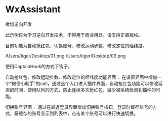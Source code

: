 # WxAssistant

微信逆向开发

此示例仅为学习逆向开发技术，不得用于商业用处，请支持正版版权。

目前功能为自动抢红包、切换账号、修改运动步数、修改定位的经纬度。

/Users/tiger/Desktop/01.png  /Users/tiger/Desktop/03.png

使用CaptainHook的方式下钩子。

自动抢红包、修改运动步数、修改定位的经纬度功能界面：
在设置界面中增加一个“微信小助手”的cell，通过这个入口进入插件界面，自动抢红包功能可以修改延迟的时间，使用队列的方式，防止连续多次抢红包，减少被系统检测到插件的可能。

切换账号界面：
通过在最近登录界面增加切换账号按钮，登录时缓存账号的方式，将缓存的账号显示到列表中，点击某个账号可以进行快速切换。


